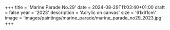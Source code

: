 +++
title = 'Marine Parade No.29'
date = 2024-08-29T11:03:40+01:00
draft = false
year = '2023'
description = 'Acrylic on canvas'
size = '61x61cm'
image = 'images/paintings/marine_parade/marine_parade_no29_2023.jpg'
+++
